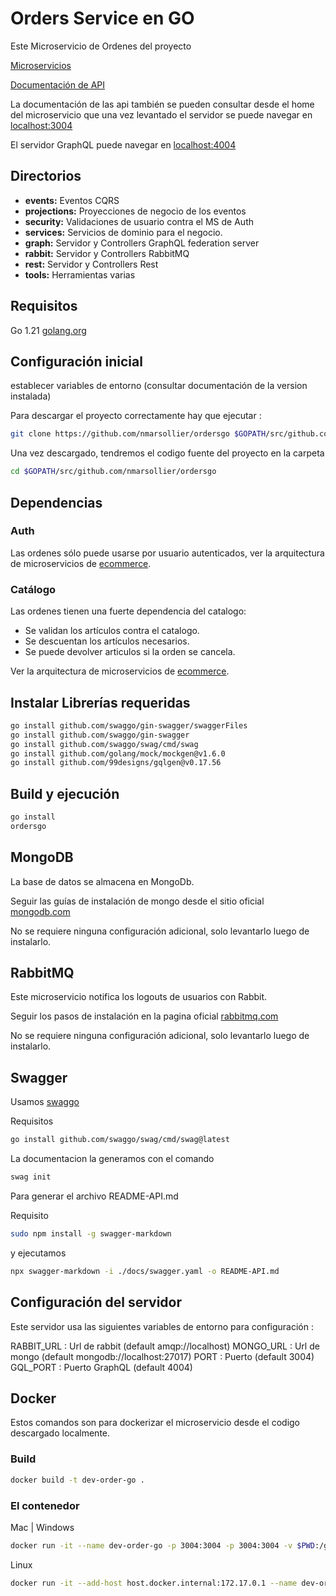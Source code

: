 <!-- cSpell:language es -->

# Orders Service en GO

Este Microservicio de Ordenes del proyecto

[Microservicios](https://github.com/nmarsollier/ecommerce)

[Documentación de API](./README-API.md)

La documentación de las api también se pueden consultar desde el home del microservicio
que una vez levantado el servidor se puede navegar en [localhost:3004](http://localhost:3004/docs/index.html)

El servidor GraphQL puede navegar en [localhost:4004](http://localhost:4004/)

## Directorios

- **events:** Eventos CQRS
- **projections:** Proyecciones de negocio de los eventos
- **security:** Validaciones de usuario contra el MS de Auth
- **services:** Servicios de dominio para el negocio.
- **graph:** Servidor y Controllers GraphQL federation server
- **rabbit:** Servidor y Controllers RabbitMQ
- **rest:** Servidor y Controllers Rest
- **tools:** Herramientas varias

## Requisitos

Go 1.21 [golang.org](https://golang.org/doc/install)

## Configuración inicial

establecer variables de entorno (consultar documentación de la version instalada)

Para descargar el proyecto correctamente hay que ejecutar :

```bash
git clone https://github.com/nmarsollier/ordersgo $GOPATH/src/github.com/nmarsollier/ordersgo
```

Una vez descargado, tendremos el codigo fuente del proyecto en la carpeta

```bash
cd $GOPATH/src/github.com/nmarsollier/ordersgo
```

## Dependencias

### Auth

Las ordenes sólo puede usarse por usuario autenticados, ver la arquitectura de microservicios de [ecommerce](https://github.com/nmarsollier/ecommerce).

### Catálogo

Las ordenes tienen una fuerte dependencia del catalogo:

- Se validan los artículos contra el catalogo.
- Se descuentan los artículos necesarios.
- Se puede devolver articulos si la orden se cancela.

Ver la arquitectura de microservicios de [ecommerce](https://github.com/nmarsollier/ecommerce).

## Instalar Librerías requeridas

```bash
go install github.com/swaggo/gin-swagger/swaggerFiles
go install github.com/swaggo/gin-swagger
go install github.com/swaggo/swag/cmd/swag
go install github.com/golang/mock/mockgen@v1.6.0
go install github.com/99designs/gqlgen@v0.17.56
```

## Build y ejecución

```bash
go install
ordersgo
```

## MongoDB

La base de datos se almacena en MongoDb.

Seguir las guías de instalación de mongo desde el sitio oficial [mongodb.com](https://www.mongodb.com/download-center#community)

No se requiere ninguna configuración adicional, solo levantarlo luego de instalarlo.

## RabbitMQ

Este microservicio notifica los logouts de usuarios con Rabbit.

Seguir los pasos de instalación en la pagina oficial [rabbitmq.com](https://www.rabbitmq.com/)

No se requiere ninguna configuración adicional, solo levantarlo luego de instalarlo.

## Swagger

Usamos [swaggo](https://github.com/swaggo/swag)

Requisitos

```bash
go install github.com/swaggo/swag/cmd/swag@latest
```

La documentacion la generamos con el comando

```bash
swag init
```

Para generar el archivo README-API.md

Requisito

```bash
sudo npm install -g swagger-markdown
```

y ejecutamos

```bash
npx swagger-markdown -i ./docs/swagger.yaml -o README-API.md
```

## Configuración del servidor

Este servidor usa las siguientes variables de entorno para configuración :

RABBIT_URL : Url de rabbit (default amqp://localhost)
MONGO_URL : Url de mongo (default mongodb://localhost:27017)
PORT : Puerto (default 3004)
GQL_PORT : Puerto GraphQL (default 4004)

## Docker

Estos comandos son para dockerizar el microservicio desde el codigo descargado localmente.

### Build

```bash
docker build -t dev-order-go .
```

### El contenedor

Mac | Windows

```bash
docker run -it --name dev-order-go -p 3004:3004 -p 3004:3004 -v $PWD:/go/src/github.com/nmarsollier/ordersgo dev-order-go
```

Linux

```bash
docker run -it --add-host host.docker.internal:172.17.0.1 --name dev-order-go -p 3004:3004 -p 4004:4004 -v $PWD:/go/src/github.com/nmarsollier/ordersgo dev-order-go
```
